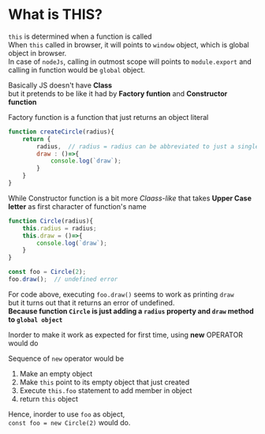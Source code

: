# What is THIS?   
   
`this` is determined when a function is called   
When `this` called in browser, it will points to `window` object, which is global object in browser.   
In case of `nodeJs`, calling in outmost scope will points to `module.export` and calling in function would be `global` object.   
   
Basically JS doesn't have **Class**   
but it pretends to be like it had by **Factory funtion** and **Constructor function**   
   
Factory function is a function that just returns an object literal   
```js
function createCircle(radius){
    return {
        radius,  // radius = radius can be abbreviated to just a single word (es6 feature)
        draw : ()=>{
            console.log(`draw`);
        }
    }
}
```   
   
While Constructor function is a bit more *Claass-like* that takes **Upper Case letter** as first character of function's name

```js
function Circle(radius){
    this.radius = radius;
    this.draw = ()=>{
        console.log(`draw`);
    }
}   

const foo = Circle(2);
foo.draw();  // undefined error
```   
     
For code above, executing `foo.draw()` seems to work as printing `draw`    
but it turns out that it returns an error of undefined.   
**Because function `Circle` is just adding a `radius` property and `draw` method to `global object`**   
   
Inorder to make it work as expected for first time, using **new** OPERATOR would do   
   
Sequence of `new` operator would be   
1. Make an empty object    
2. Make `this` point to its empty object that just created  
3. Execute `this.foo` statement to add member in object
4. return `this` object   
   
Hence, inorder to use `foo` as object,   
`const foo = new Circle(2)` would do.